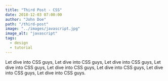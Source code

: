 ```yaml
---
title: "Third Post - CSS"
date: 2018-12-03 07:00:00
author: "John Doe"
path: "/third-post"
image: "../images/javascript.jpg"
image_alt: "javascript"
tags:
  - design
  - tutorial
---
```


Let dive into CSS guys, Let dive into CSS guys, Let dive into CSS guys, Let dive into CSS guys, Let dive into CSS guys, Let dive into CSS guys, Let dive into CSS guys, Let dive into CSS guys.
